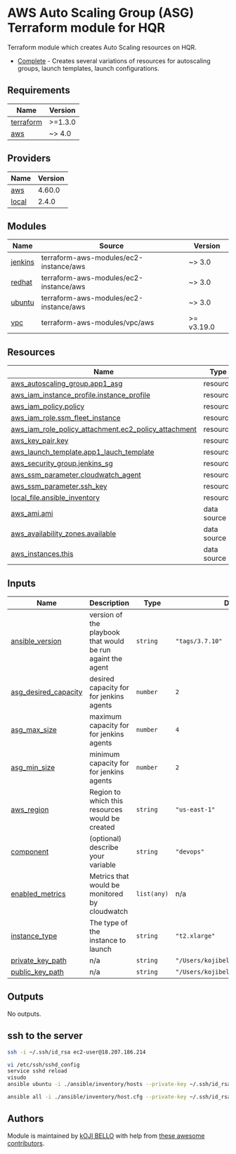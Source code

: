 # AWS Auto Scaling Group (ASG) Terraform module for HQR

Terraform module which creates Auto Scaling resources on HQR.

- [Complete](https://github.com/terraform-aws-modules/terraform-aws-autoscaling/tree/master/examples/complete) - Creates several variations of resources for autoscaling groups, launch templates, launch configurations.

<!-- BEGINNING OF PRE-COMMIT-TERRAFORM DOCS HOOK -->
## Requirements

| Name | Version |
|------|---------|
| <a name="requirement_terraform"></a> [terraform](#requirement\_terraform) | >=1.3.0 |
| <a name="requirement_aws"></a> [aws](#requirement\_aws) | ~> 4.0 |

## Providers

| Name | Version |
|------|---------|
| <a name="provider_aws"></a> [aws](#provider\_aws) | 4.60.0 |
| <a name="provider_local"></a> [local](#provider\_local) | 2.4.0 |

## Modules

| Name | Source | Version |
|------|--------|---------|
| <a name="module_jenkins"></a> [jenkins](#module\_jenkins) | terraform-aws-modules/ec2-instance/aws | ~> 3.0 |
| <a name="module_redhat"></a> [redhat](#module\_redhat) | terraform-aws-modules/ec2-instance/aws | ~> 3.0 |
| <a name="module_ubuntu"></a> [ubuntu](#module\_ubuntu) | terraform-aws-modules/ec2-instance/aws | ~> 3.0 |
| <a name="module_vpc"></a> [vpc](#module\_vpc) | terraform-aws-modules/vpc/aws | >= v3.19.0 |

## Resources

| Name | Type |
|------|------|
| [aws_autoscaling_group.app1_asg](https://registry.terraform.io/providers/hashicorp/aws/latest/docs/resources/autoscaling_group) | resource |
| [aws_iam_instance_profile.instance_profile](https://registry.terraform.io/providers/hashicorp/aws/latest/docs/resources/iam_instance_profile) | resource |
| [aws_iam_policy.policy](https://registry.terraform.io/providers/hashicorp/aws/latest/docs/resources/iam_policy) | resource |
| [aws_iam_role.ssm_fleet_instance](https://registry.terraform.io/providers/hashicorp/aws/latest/docs/resources/iam_role) | resource |
| [aws_iam_role_policy_attachment.ec2_policy_attachment](https://registry.terraform.io/providers/hashicorp/aws/latest/docs/resources/iam_role_policy_attachment) | resource |
| [aws_key_pair.key](https://registry.terraform.io/providers/hashicorp/aws/latest/docs/resources/key_pair) | resource |
| [aws_launch_template.app1_lauch_template](https://registry.terraform.io/providers/hashicorp/aws/latest/docs/resources/launch_template) | resource |
| [aws_security_group.jenkins_sg](https://registry.terraform.io/providers/hashicorp/aws/latest/docs/resources/security_group) | resource |
| [aws_ssm_parameter.cloudwatch_agent](https://registry.terraform.io/providers/hashicorp/aws/latest/docs/resources/ssm_parameter) | resource |
| [aws_ssm_parameter.ssh_key](https://registry.terraform.io/providers/hashicorp/aws/latest/docs/resources/ssm_parameter) | resource |
| [local_file.ansible_inventory](https://registry.terraform.io/providers/hashicorp/local/latest/docs/resources/file) | resource |
| [aws_ami.ami](https://registry.terraform.io/providers/hashicorp/aws/latest/docs/data-sources/ami) | data source |
| [aws_availability_zones.available](https://registry.terraform.io/providers/hashicorp/aws/latest/docs/data-sources/availability_zones) | data source |
| [aws_instances.this](https://registry.terraform.io/providers/hashicorp/aws/latest/docs/data-sources/instances) | data source |

## Inputs

| Name | Description | Type | Default | Required |
|------|-------------|------|---------|:--------:|
| <a name="input_ansible_version"></a> [ansible\_version](#input\_ansible\_version) | version of the playbook that would be run againt the agent | `string` | `"tags/3.7.10"` | no |
| <a name="input_asg_desired_capacity"></a> [asg\_desired\_capacity](#input\_asg\_desired\_capacity) | desired capacity for for jenkins agents | `number` | `2` | no |
| <a name="input_asg_max_size"></a> [asg\_max\_size](#input\_asg\_max\_size) | maximum capacity for for jenkins agents | `number` | `4` | no |
| <a name="input_asg_min_size"></a> [asg\_min\_size](#input\_asg\_min\_size) | minimum capacity for for jenkins agents | `number` | `2` | no |
| <a name="input_aws_region"></a> [aws\_region](#input\_aws\_region) | Region to which this resources would be created | `string` | `"us-east-1"` | no |
| <a name="input_component"></a> [component](#input\_component) | (optional) describe your variable | `string` | `"devops"` | no |
| <a name="input_enabled_metrics"></a> [enabled\_metrics](#input\_enabled\_metrics) | Metrics that would be monitored by cloudwatch | `list(any)` | n/a | yes |
| <a name="input_instance_type"></a> [instance\_type](#input\_instance\_type) | The type of the instance to launch | `string` | `"t2.xlarge"` | no |
| <a name="input_private_key_path"></a> [private\_key\_path](#input\_private\_key\_path) | n/a | `string` | `"/Users/kojibello/.ssh/id_rsa"` | no |
| <a name="input_public_key_path"></a> [public\_key\_path](#input\_public\_key\_path) | n/a | `string` | `"/Users/kojibello/.ssh/id_rsa.pub"` | no |

## Outputs

No outputs.
<!-- END OF PRE-COMMIT-TERRAFORM DOCS HOOK -->

## ssh to the server
```sh
ssh -i ~/.ssh/id_rsa ec2-user@18.207.186.214

vi /etc/ssh/sshd_config
service sshd reload
visudo
ansible ubuntu -i ./ansible/inventory/hosts --private-key ~/.ssh/id_rsa -u ubuntu -m ping

ansible all -i ./ansible/inventory/host.cfg --private-key ~/.ssh/id_rsa -u ec2-user -m ping
```
## Authors

Module is maintained by [kOJI BELLO](https://github.com/antonbabenko) with help from [these awesome contributors](https://github.com/terraform-aws-modules/terraform-aws-autoscaling/graphs/contributors).
